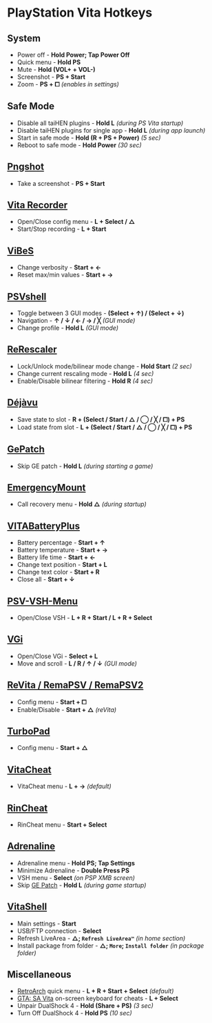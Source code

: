 # PlayStation Vita Hotkeys

## System
- Power off - **Hold Power; Tap Power Off**
- Quick menu - **Hold PS**
- Mute - **Hold (VOL+ + VOL-)**
- Screenshot - **PS + Start**
- Zoom - **PS + ⧠** *(enables in settings)*

## Safe Mode
- Disable all taiHEN plugins - **Hold L** *(during PS Vita startup)*
- Disable taiHEN plugins for single app - **Hold L** *(during app launch)*
- Start in safe mode - **Hold (R + PS + Power)** *(5 sec)*
- Reboot to safe mode - **Hold Power** *(30 sec)*

## [Pngshot](https://github.com/xyzz/pngshot#usage)
- Take a screenshot - **PS + Start**

## [Vita Recorder](https://github.com/Rinnegatamante/Vita-Recorder#controls)
- Open/Close config menu - **L + Select / △**
- Start/Stop recording - **L + Start**

## [ViBeS](https://github.com/Rinnegatamante/ViBeS#controls)
- Change verbosity - **Start + ←**
- Reset max/min values - **Start + →**

## [PSVshell](https://github.com/Electry/PSVshell#how-to-use)
- Toggle between 3 GUI modes - **(Select + ↑) / (Select + ↓)**
- Navigation - **↑ / ↓ / ← / → / ╳** *(GUI mode)*
- Change profile - **Hold L** *(GUI mode)*

## [ReRescaler](http://wololo.net/talk/viewtopic.php?f=52&t=49666)
- Lock/Unlock mode/bilinear mode change - **Hold Start** *(2 sec)*
- Change current rescaling mode - **Hold L** *(4 sec)*
- Enable/Disable bilinear filtering - **Hold R** *(4 sec)*

## [Déjàvu](https://github.com/TheOfficialFloW/dejavu#saveload-state-procedure)
- Save state to slot - **R + (Select / Start / △ / ◯ / ╳ / ⧠) + PS**
- Load state from slot - **L + (Select / Start / △ / ◯ / ╳ / ⧠) + PS**

## [GePatch](https://github.com/TheOfficialFloW/GePatch#changelog-v02)
- Skip GE patch - **Hold L** *(during starting a game)*

## [EmergencyMount](https://forum.devchroma.nl/index.php/topic,183.0.html)
- Call recovery menu - **Hold △** *(during startup)*

## [VITABatteryPlus](https://github.com/Electric1447/VITABatteryPlus#controls)
- Battery percentage - **Start + ↑**
- Battery temperature - **Start + →**
- Battery life time - **Start + ←**
- Change text position - **Start + L**
- Change text color - **Start + R**
- Close all - **Start + ↓**

## [PSV-VSH-Menu](https://github.com/SilentNightx/PSV-VSH-Menu#installation)
- Open/Close VSH - **L + R + Start / L + R + Select**

## [VGi](https://github.com/Electry/VGi#controls)
- Open/Close VGi - **Select + L**
- Move and scroll - **L / R / ↑ / ↓** *(GUI mode)*

## [ReVita ](https://github.com/MERLev/reVita#usage)[/ RemaPSV ](https://wololo.net/talk/viewtopic.php?t=49752)[/ RemaPSV2](https://github.com/MERLev/remaPSV2#installation)
- Config menu - **Start + ⧠**
- Enable/Disable - **Start + △** *(reVita)*

## [TurboPad](https://wololo.net/talk/viewtopic.php?t=48065)
- Config menu - **Start + △**

## [VitaCheat](https://www.cfwaifu.com/vitacheat)
- VitaCheat menu - **L + →** *(default)*

## [RinCheat](https://github.com/Rinnegatamante/rinCheat#controls)
- RinCheat menu - **Start + Select**

## [Adrenaline](https://github.com/TheOfficialFloW/Adrenaline)
- Adrenaline menu - **Hold PS; Tap Settings**
- Minimize Adrenaline - **Double Press PS**
- VSH menu - **Select** *(on PSP XMB screen)*
- Skip [GE Patch](https://github.com/TheOfficialFloW/GePatch) - **Hold L** *(during game startup)*

## [VitaShell](https://github.com/TheOfficialFloW/VitaShell)
- Main settings - **Start**
- USB/FTP connection - **Select**
- Refresh LiveArea - **△; `Refresh LiveArea™`** *(in home section)*
- Install package from folder - **△; `More`; `Install folder`** *(in package folder)*

## Miscellaneous
- [RetroArch](https://buildbot.libretro.com/nightly/playstation/vita/) quick menu - **L + R + Start + Select** *(default)*
- [GTA: SA Vita](https://github.com/TheOfficialFloW/gtasa_vita) on-screen keyboard for cheats - **L + Select**
- Unpair DualShock 4 - **Hold (Share + PS)** *(3 sec)*
- Turn Off DualShock 4 - **Hold PS** *(10 sec)*
